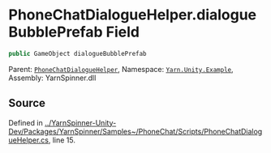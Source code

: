 # PhoneChatDialogueHelper.dialogueBubblePrefab Field


```csharp
public GameObject dialogueBubblePrefab
```



<div class="class-metadata">

Parent: [`PhoneChatDialogueHelper`](/api/csharp/yarn.unity.example/phonechatdialoguehelper.md), Namespace: [`Yarn.Unity.Example`](/api/csharp/yarn.unity.example/README.md), Assembly: YarnSpinner.dll
</div>

## Source
Defined in [../YarnSpinner-Unity-Dev/Packages/YarnSpinner/Samples~/PhoneChat/Scripts/PhoneChatDialogueHelper.cs](https://github.com/YarnSpinnerTool/YarnSpinner-Unity//blob/develop/Samples~/PhoneChat/Scripts/PhoneChatDialogueHelper.cs#L15), line 15.
